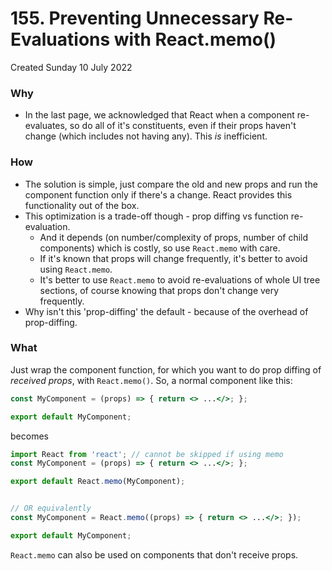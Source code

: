 # 155. Preventing Unnecessary Re-Evaluations with React.memo()
Created Sunday 10 July 2022

### Why
- In the last page, we acknowledged that React when a component re-evaluates, so do all of it's constituents, even if their props haven't change (which includes not having any). This *is* inefficient.

### How
- The solution is simple, just compare the old and new props and run the component function only if there's a change. React provides this functionality out of the box.
- This optimization is a trade-off though - prop diffing vs function re-evaluation. 
	- And it depends (on number/complexity of props, number of child components) which is costly, so use `React.memo` with care.
	- If it's known that props will change frequently, it's better to avoid using `React.memo`.
	- It's better to use `React.memo` to avoid re-evaluations of whole UI tree sections, of course knowing that props don't change very frequently.
- Why isn't this 'prop-diffing' the default - because of the overhead of prop-diffing.

### What
Just wrap the component function, for which you want to do prop diffing of *received props*, with `React.memo()`. So, a normal component like this:
```jsx
const MyComponent = (props) => { return <> ...</>; };

export default MyComponent;
```
becomes
```jsx
import React from 'react'; // cannot be skipped if using memo
const MyComponent = (props) => { return <> ...</>; };

export default React.memo(MyComponent);


// OR equivalently
const MyComponent = React.memo((props) => { return <> ...</>; });

export default MyComponent;
```
`React.memo` can also be used on components that don't receive props.